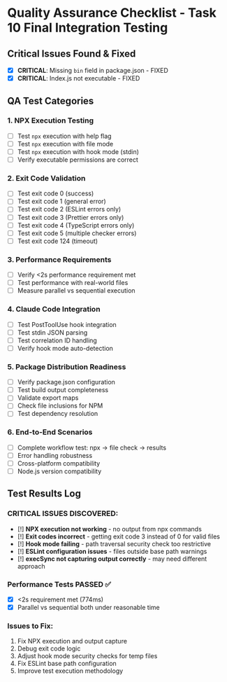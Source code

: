 # Quality Assurance Checklist - Task 10 Final Integration Testing

## Critical Issues Found & Fixed

- [x] **CRITICAL**: Missing `bin` field in package.json - FIXED
- [x] **CRITICAL**: Index.js not executable - FIXED

## QA Test Categories

### 1. NPX Execution Testing

- [ ] Test `npx` execution with help flag
- [ ] Test `npx` execution with file mode
- [ ] Test `npx` execution with hook mode (stdin)
- [ ] Verify executable permissions are correct

### 2. Exit Code Validation

- [ ] Test exit code 0 (success)
- [ ] Test exit code 1 (general error)
- [ ] Test exit code 2 (ESLint errors only)
- [ ] Test exit code 3 (Prettier errors only)
- [ ] Test exit code 4 (TypeScript errors only)
- [ ] Test exit code 5 (multiple checker errors)
- [ ] Test exit code 124 (timeout)

### 3. Performance Requirements

- [ ] Verify <2s performance requirement met
- [ ] Test performance with real-world files
- [ ] Measure parallel vs sequential execution

### 4. Claude Code Integration

- [ ] Test PostToolUse hook integration
- [ ] Test stdin JSON parsing
- [ ] Test correlation ID handling
- [ ] Verify hook mode auto-detection

### 5. Package Distribution Readiness

- [ ] Verify package.json configuration
- [ ] Test build output completeness
- [ ] Validate export maps
- [ ] Check file inclusions for NPM
- [ ] Test dependency resolution

### 6. End-to-End Scenarios

- [ ] Complete workflow test: npx -> file check -> results
- [ ] Error handling robustness
- [ ] Cross-platform compatibility
- [ ] Node.js version compatibility

## Test Results Log

### CRITICAL ISSUES DISCOVERED:

- [!] **NPX execution not working** - no output from npx commands
- [!] **Exit codes incorrect** - getting exit code 3 instead of 0 for valid
  files
- [!] **Hook mode failing** - path traversal security check too restrictive
- [!] **ESLint configuration issues** - files outside base path warnings
- [!] **execSync not capturing output correctly** - may need different approach

### Performance Tests PASSED ✅

- [x] <2s requirement met (774ms)
- [x] Parallel vs sequential both under reasonable time

### Issues to Fix:

1. Fix NPX execution and output capture
2. Debug exit code logic
3. Adjust hook mode security checks for temp files
4. Fix ESLint base path configuration
5. Improve test execution methodology
